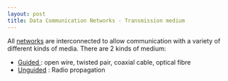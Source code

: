 ```yaml
---
layout: post
title: Data Communication Networks - Transmission medium
---
```


All [networks](http://en.wikipedia.org/wiki/Data_networks) are interconnected to allow communication with a variety of different kinds of media. There are 2 kinds of medium:

- [Guided ](http://www.rigacci.org/docs/biblio/online/intro_to_networking/c959.htm): open wire, twisted pair, coaxial cable, optical fibre
- [Unguided](http://www.rigacci.org/docs/biblio/online/intro_to_networking/c1179.htm) : Radio propagation
